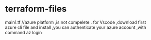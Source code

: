 # terraform-files

main1.tf    //azure platform ,is not compelete . for Vscode ,download first azure cli file and install ,you can authenticate your azure account ,with command az login 
